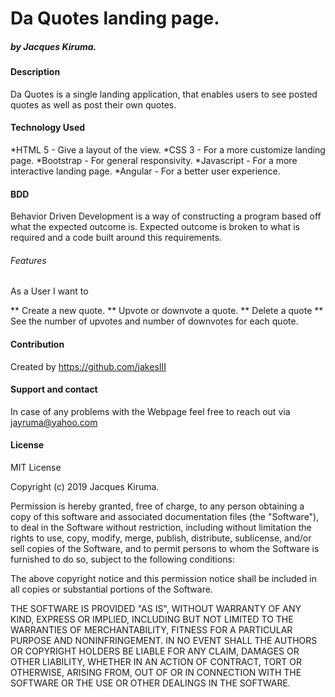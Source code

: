 # Da Quotes landing page.
##### by Jacques Kiruma.
#### Description
Da Quotes is a single landing application, that enables users to see posted quotes as well as post their own quotes.

#### Technology Used
*HTML 5 - Give a layout of the view.
*CSS 3 - For a more customize landing page.
*Bootstrap - For general responsivity.
*Javascript - For a more interactive landing page.
*Angular - For a better user experience.

#### BDD
Behavior Driven Development is a way of constructing a program based off what the expected outcome is. Expected outcome is broken to what is required and a code built around this requirements.

###### Features
As a User I want to

** Create a new quote.
** Upvote or downvote a quote.
** Delete a quote
** See the number of upvotes and number of downvotes for each quote.


#### Contribution
Created by https://github.com/jakesIII

#### Support and contact
In case of any problems with the Webpage feel free to reach out via jayruma@yahoo.com

#### License
MIT License

Copyright (c) 2019 Jacques Kiruma.

Permission is hereby granted, free of charge, to any person obtaining a copy
of this software and associated documentation files (the "Software"), to deal
in the Software without restriction, including without limitation the rights
to use, copy, modify, merge, publish, distribute, sublicense, and/or sell
copies of the Software, and to permit persons to whom the Software is
furnished to do so, subject to the following conditions:

The above copyright notice and this permission notice shall be included in all
copies or substantial portions of the Software.

THE SOFTWARE IS PROVIDED "AS IS", WITHOUT WARRANTY OF ANY KIND, EXPRESS OR
IMPLIED, INCLUDING BUT NOT LIMITED TO THE WARRANTIES OF MERCHANTABILITY,
FITNESS FOR A PARTICULAR PURPOSE AND NONINFRINGEMENT. IN NO EVENT SHALL THE
AUTHORS OR COPYRIGHT HOLDERS BE LIABLE FOR ANY CLAIM, DAMAGES OR OTHER
LIABILITY, WHETHER IN AN ACTION OF CONTRACT, TORT OR OTHERWISE, ARISING FROM,
OUT OF OR IN CONNECTION WITH THE SOFTWARE OR THE USE OR OTHER DEALINGS IN THE
SOFTWARE.